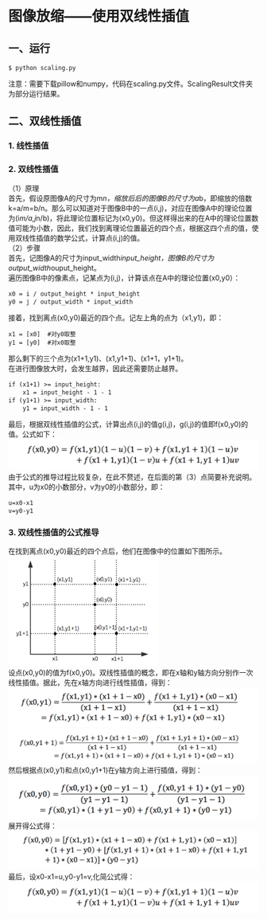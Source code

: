 # 图像放缩——使用双线性插值
## 一、运行
```
$ python scaling.py
```
注意：需要下载pillow和numpy，代码在scaling.py文件。ScalingResult文件夹为部分运行结果。

## 二、双线性插值
### 1. 线性插值   
### 2. 双线性插值   
（1）原理   
首先，假设原图像A的尺寸为m*n，缩放后后的图像B的尺寸为a*b，即缩放的倍数k=a/m=b/n。那么可以知道对于图像B中的一点(i,j)，对应在图像A中的理论位置为(i*m/a,j*n/b)，将此理论位置标记为(x0,y0)。但这样得出来的在A中的理论位置数值可能为小数，因此，我们找到离理论位置最近的四个点，根据这四个点的值，使用双线性插值的数学公式，计算点(i,j)的值。   
（2）步骤   
首先，记图像A的尺寸为input_width*input_height，图像B的尺寸为output_width*ouput_height。   
遍历图像B中的像素点，记某点为(i,j)，计算该点在A中的理论位置(x0,y0）：   
```
x0 = i / output_height * input_height
y0 = j / output_width * input_width
```
接着，找到离点(x0,y0)最近的四个点。记左上角的点为（x1,y1)，即：   
```
x1 = [x0]  #对y0取整
y1 = [y0]  #对x0取整
```
那么剩下的三个点为(x1+1,y1)、(x1,y1+1)、(x1+1，y1+1)。   
在进行图像放大时，会发生越界，因此还需要防止越界。   
```
if (x1+1) >= input_height:
    x1 = input_height - 1 - 1
if (y1+1) >= input_width:
    y1 = input_width - 1 - 1
```
最后，根据双线性插值的公式，计算出点(i,j)的值g(i,j)，g(i,j)的值即f(x0,y0)的值。公式如下：   
<img src="pic/x0y0simple.png"/>
由于公式的推导过程比较复杂，在此不赘述，在后面的第（3）点简要补充说明。   
其中，u为x0的小数部分，v为y0的小数部分，即：   
```
u=x0-x1   
v=y0-y1   
```
### 3. 双线性插值的公式推导   
在找到离点(x0,y0)最近的四个点后，他们在图像中的位置如下图所示。   
<img src="pic/adjacent.png" width=60% height=60%/>   
设点(x0,y0)的值为f(x0,y0)。双线性插值的概念，即在x轴和y轴方向分别作一次线性插值。据此，先在x轴方向进行线性插值，得到：   
<img src="pic/x0y1.png"/>
<img src="pic/x0y2.png"/>
然后根据点(x0,y1)和点(x0,y1+1)在y轴方向上进行插值，得到：   
<img src="pic/x0y0.png"/>
展开得公式得：    
<img src="pic/x0y0more.png"/>
最后，设x0-x1=u,y0-y1=v,化简公式得：    
<img src="pic/x0y0simple.png"/>
